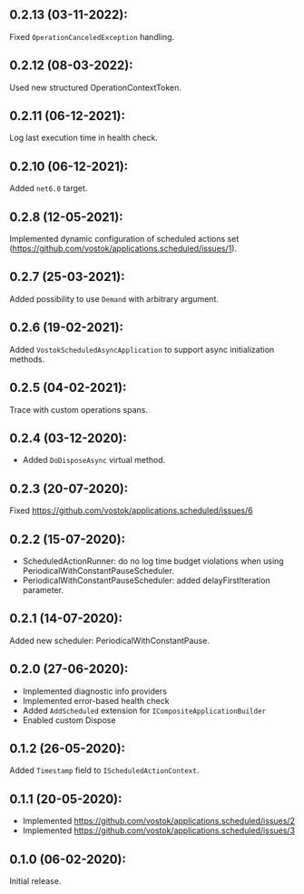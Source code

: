 ## 0.2.13 (03-11-2022):

Fixed `OperationCanceledException` handling.

## 0.2.12 (08-03-2022):

Used new structured OperationContextToken.

## 0.2.11 (06-12-2021):

Log last execution time in health check.

## 0.2.10 (06-12-2021):

Added `net6.0` target.

## 0.2.8 (12-05-2021):

Implemented dynamic configuration of scheduled actions set (https://github.com/vostok/applications.scheduled/issues/1).

## 0.2.7 (25-03-2021):

Added possibility to use `Demand` with arbitrary argument.

## 0.2.6 (19-02-2021):

Added `VostokScheduledAsyncApplication` to support async initialization methods.

## 0.2.5 (04-02-2021):

Trace with custom operations spans.

## 0.2.4 (03-12-2020):

- Added `DoDisposeAsync` virtual method.

## 0.2.3 (20-07-2020):

Fixed https://github.com/vostok/applications.scheduled/issues/6

## 0.2.2 (15-07-2020):

- ScheduledActionRunner: do no log time budget violations when using PeriodicalWithConstantPauseScheduler.
- PeriodicalWithConstantPauseScheduler: added delayFirstIteration parameter.

## 0.2.1 (14-07-2020):

Added new scheduler: PeriodicalWithConstantPause.

## 0.2.0 (27-06-2020):

- Implemented diagnostic info providers
- Implemented error-based health check
- Added `AddScheduled` extension for `ICompositeApplicationBuilder`
- Enabled custom Dispose

## 0.1.2 (26-05-2020):

Added `Timestamp` field to `IScheduledActionContext`.

## 0.1.1 (20-05-2020):

- Implemented https://github.com/vostok/applications.scheduled/issues/2
- Implemented https://github.com/vostok/applications.scheduled/issues/3

## 0.1.0 (06-02-2020):

Initial release.
